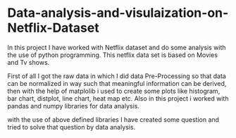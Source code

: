 # Data-analysis-and-visulaization-on-Netflix-Dataset

In this project I have worked with Netflix dataset and do some analysis with the use of python programming. This netflix data set is based on Movies and Tv shows.

First of all I got the raw data in which I did data Pre-Processing so that data can be normalized in way such that meaningful information can be derived, then with the help of matplolib i used to create some plots like histogram, bar chart, distplot, line chart, heat map etc. Also in this project i worked with pandas and numpy libraries for data analysis.

with the use of above defined libraries I have created some question and tried to solve that question by data analysis.
